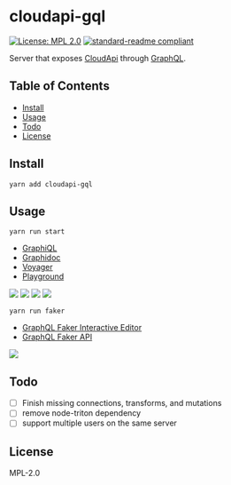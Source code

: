 # cloudapi-gql

[![License: MPL 2.0](https://img.shields.io/badge/License-MPL%202.0-brightgreen.svg)](https://opensource.org/licenses/MPL-2.0)
[![standard-readme compliant](https://img.shields.io/badge/standard--readme-OK-green.svg)](https://github.com/RichardLitt/standard-readme)

Server that exposes [CloudApi](https://apidocs.joyent.com/cloudapi/) through
[GraphQL](http://graphql.org).

## Table of Contents

- [Install](#install)
- [Usage](#usage)
- [Todo](#todo)
- [License](#license)

## Install

```
yarn add cloudapi-gql
```

## Usage

```
yarn run start
```

- [GraphiQL](http://0.0.0.0:4000/graphiql)
- [Graphidoc](http://0.0.0.0:4000/doc)
- [Voyager](http://0.0.0.0:4000/voyager)
- [Playground](http://0.0.0.0:4000/playground)

![](https://cldup.com/StGgfIbD3N.png) ![](https://cldup.com/fhpul_AJ13.png)
![](https://cldup.com/A-VwSbvWBe.png) ![](https://cldup.com/08P360Skhx.png)

```
yarn run faker
```

- [GraphQL Faker Interactive Editor](http://0.0.0.0:9002/editor)
- [GraphQL Faker API](http://0.0.0.0:9002/graphql)

![](https://cldup.com/VWadVMorQ0.png)

## Todo

- [ ] Finish missing connections, transforms, and mutations
- [ ] remove node-triton dependency
- [ ] support multiple users on the same server

## License

MPL-2.0

